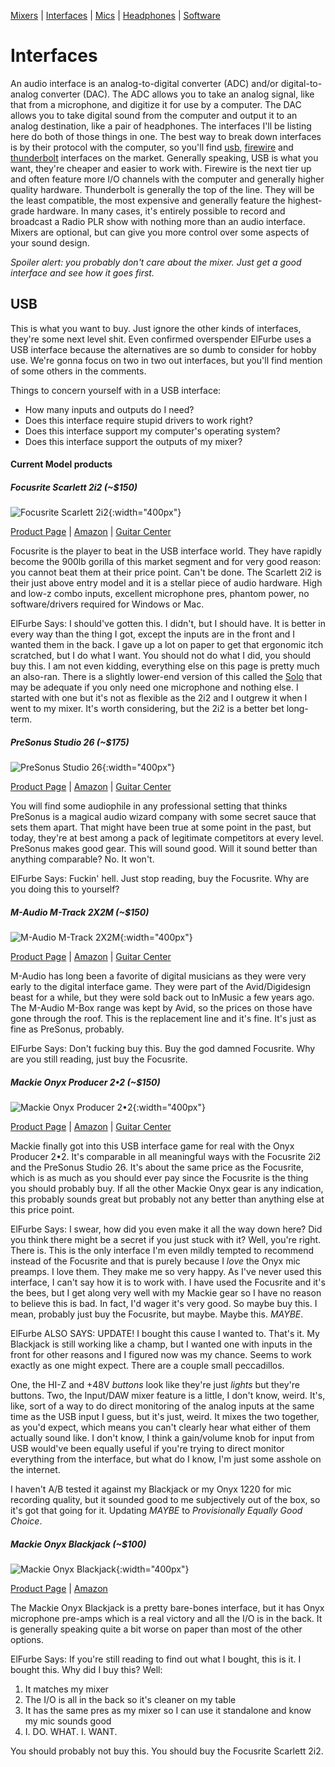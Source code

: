 [Mixers](mixers.md) | [Interfaces](interfaces.md) | [Mics](microphones.md) | [Headphones](headphones.md) | [Software](software.md)
# Interfaces
An audio interface is an analog-to-digital converter (ADC) and/or digital-to-analog converter (DAC). The ADC allows you to take an analog signal, like that from a microphone, and digitize it for use by a computer. The DAC allows you to take digital sound from the computer and output it to an analog destination, like a pair of headphones. The interfaces I'll be listing here do both of those things in one. The best way to break down interfaces is by their protocol with the computer, so you'll find [usb](#usb), [firewire](#firewire) and [thunderbolt](#tunderbolt) interfaces on the market. Generally speaking, USB is what you want, they're cheaper and easier to work with. Firewire is the next tier up and often feature more I/O channels with the computer and generally higher quality hardware. Thunderbolt is generally the top of the line. They will be the least compatible, the most expensive and generally feature the highest-grade hardware. In many cases, it's entirely possible to record and broadcast a Radio PLR show with nothing more than an audio interface. Mixers are optional, but can give you more control over some aspects of your sound design.

_Spoiler alert: you probably don't care about the mixer. Just get a good interface and see how it goes first._

## USB
This is what you want to buy. Just ignore the other kinds of interfaces, they're some next level shit. Even confirmed overspender ElFurbe uses a USB interface because the alternatives are so dumb to consider for hobby use. We're gonna focus on two in two out interfaces, but you'll find mention of some others in the comments.

Things to concern yourself with in a USB interface:
 - How many inputs and outputs do I need?
 - Does this interface require stupid drivers to work right?
 - Does this interface support my computer's operating system?
 - Does this interface support the outputs of my mixer?

#### Current Model products

##### Focusrite Scarlett 2i2 (~$150)
![Focusrite Scarlett 2i2](https://us.focusrite.com/sites/default/files/resources/image/Scarlett-2i2_front-elevated.jpg){:width="400px"}

[Product Page](https://us.focusrite.com/usb-audio-interfaces/scarlett-2i2) | [Amazon](https://smile.amazon.com/Focusrite-Scarlett-Audio-Interface-Tools/dp/B01E6T56EA) | [Guitar Center](http://www.guitarcenter.com/Focusrite/Scarlett-2i2-2nd-Generation-USB-Audio-Interface.gc)

Focusrite is the player to beat in the USB interface world. They have rapidly become the 900lb gorilla of this market segment and for very good reason: you cannot beat them at their price point. Can't be done. The Scarlett 2i2 is their just above entry model and it is a stellar piece of audio hardware. High and low-z combo inputs, excellent microphone pres, phantom power, no software/drivers required for Windows or Mac.

ElFurbe Says: I should've gotten this. I didn't, but I should have. It is better in every way than the thing I got, except the inputs are in the front and I wanted them in the back. I gave up a lot on paper to get that ergonomic itch scratched, but I do what I want. You should not do what I did, you should buy this. I am not even kidding, everything else on this page is pretty much an also-ran. There is a slightly lower-end version of this called the [Solo](https://smile.amazon.com/Focusrite-Scarlett-Audio-Interface-Tools/dp/B01E6T56CM) that may be adequate if you only need one microphone and nothing else. I started with one but it's not as flexible as the 2i2 and I outgrew it when I went to my mixer. It's worth considering, but the 2i2 is a better bet long-term.

##### PreSonus Studio 26 (~$175)
![PreSonus Studio 26](https://pae-web.presonusmusic.com/uploads/products/media/images/presonus-studio_26-front_big.jpg){:width="400px"}

[Product Page](https://www.presonus.com/products/Studio-26) | [Amazon](https://smile.amazon.com/PreSonus-Studio-26-Audio-Interface/dp/B01N126D3W/) | [Guitar Center](https://www.guitarcenter.com/Presonus/Studio26-2x4-USB-20-24-bit-192-kHz-Audio-Interface.gc)

You will find some audiophile in any professional setting that thinks PreSonus is a magical audio wizard company with some secret sauce that sets them apart. That might have been true at some point in the past, but today, they're at best among a pack of legitimate competitors at every level. PreSonus makes good gear. This will sound good. Will it sound better than anything comparable? No. It won't.

ElFurbe Says: Fuckin' hell. Just stop reading, buy the Focusrite. Why are you doing this to yourself?

##### M-Audio M-Track 2X2M (~$150)
![M-Audio M-Track 2X2M](http://www.m-audio.com/assets/images/microsite/m-track2x2M/features/2.jpg){:width="400px"}

[Product Page](http://m-audio.com/m-tracks/2x2m) | [Amazon](https://smile.amazon.com/M-Audio-M-Track-2X2-Interface-24-bit/dp/B01FFH5YTO/) | [Guitar Center](http://www.guitarcenter.com/M-Audio/M-Track-C-Series-2x2M-USB-MIDI-Interface.gc)

M-Audio has long been a favorite of digital musicians as they were very early to the digital interface game. They were part of the Avid/Digidesign beast for a while, but they were sold back out to InMusic a few years ago. The M-Audio M-Box range was kept by Avid, so the prices on those have gone through the roof. This is the replacement line and it's fine. It's just as fine as PreSonus, probably.

ElFurbe Says: Don't fucking buy this. Buy the god damned Focusrite. Why are you still reading, just buy the Focusrite.

##### Mackie Onyx Producer 2•2 (~$150)
![Mackie Onyx Producer 2•2](http://mackie.com/sites/default/files/styles/model_img/public/producer_0.jpg?itok=TWn9qpRw){:width="400px"}

[Product Page](http://mackie.com/products/onyx-series-usb-interfaces) | [Amazon](https://smile.amazon.com/Mackie-Onyx-Producer-2-2-Interface/dp/B076646D8H/) | [Guitar Center](https://www.guitarcenter.com/Mackie/Onyx-Producer-2x2-USB-Audio-Interface-with-MIDI.gc)

Mackie finally got into this USB interface game for real with the Onyx Producer 2•2. It's comparable in all meaningful ways with the Focusrite 2i2 and the PreSonus Studio 26. It's about the same price as the Focusrite, which is as much as you should ever pay since the Focusrite is the thing you should probably buy. If all the other Mackie Onyx gear is any indication, this probably sounds great but probably not any better than anything else at this price point.

ElFurbe Says: I swear, how did you even make it all the way down here? Did you think there might be a secret if you just stuck with it? Well, you're right. There is. This is the only interface I'm even mildly tempted to recommend instead of the Focusrite and that is purely because I _love_ the Onyx mic preamps. I love them. They make me so very happy. As I've never used this interface, I can't say how it is to work with. I have used the Focusrite and it's the bees, but I get along very well with my Mackie gear so I have no reason to believe this is bad. In fact, I'd wager it's very good. So maybe buy this. I mean, probably just buy the Focusrite, but maybe. Maybe this. _MAYBE_.

ElFurbe ALSO SAYS: UPDATE! I bought this cause I wanted to. That's it. My Blackjack is still working like a champ, but I wanted one with inputs in the front for other reasons and I figured now was my chance. Seems to work exactly as one might expect. There are a couple small peccadillos.

One, the HI-Z and +48V _buttons_ look like they're just _lights_ but they're buttons. Two, the Input/DAW mixer feature is a little, I don't know, weird. It's, like, sort of a way to do direct monitoring of the analog inputs at the same time as the USB input I guess, but it's just, weird. It mixes the two together, as you'd expect, which means you can't clearly hear what either of them actually sound like. I don't know, I think a gain/volume knob for input from USB would've been equally useful if you're trying to direct monitor everything from the interface, but what do I know, I'm just some asshole on the internet.

I haven't A/B tested it against my Blackjack or my Onyx 1220 for mic recording quality, but it sounded good to me subjectively out of the box, so it's got that going for it. Updating _MAYBE_ to _Provisionally Equally Good Choice_.

##### Mackie Onyx Blackjack (~$100)
![Mackie Onyx Blackjack](https://www.thomann.de/pics/bdb/252197/8692974_800.jpg){:width="400px"}

[Product Page](http://mackie.com/products/onyx-blackjack) | [Amazon](https://smile.amazon.com/Mackie-Onyx-Blackjack-Recording-Interface/dp/B003VZG550/)

The Mackie Onyx Blackjack is a pretty bare-bones interface, but it has Onyx microphone pre-amps which is a real victory and all the I/O is in the back. It is generally speaking quite a bit worse on paper than most of the other options.

ElFurbe Says: If you're still reading to find out what I bought, this is it. I bought this. Why did I buy this? Well:
 1. It matches my mixer
 2. The I/O is all in the back so it's cleaner on my table
 3. It has the same pres as my mixer so I can use it standalone and know my mic sounds good
 4. I. DO. WHAT. I. WANT.

You should probably not buy this. You should buy the Focusrite Scarlett 2i2.
